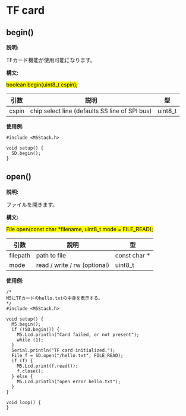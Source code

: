 # TF card

## begin()

**説明:**

TFカード機能が使用可能になります。

**構文:**

<mark>boolean begin(uint8_t cspin);</mark>

| 引数 | 説明 | 型 |
| --- | --- | -- |
| cspin | chip select line (defaults SS line of SPI bus) | uint8_t |

**使用例:**

```arduino
#include <M5Stack.h>

void setup() {
  SD.begin();
}
```

## open()

**説明:**

ファイルを開きます。

**構文:**

<mark>File open(const char *filename, uint8_t mode = FILE_READ);</mark>

| 引数 | 説明 | 型 |
| --- | --- | -- |
| filepath | path to file | const char * |
| mode | read / write / rw (optional) | uint8_t |

**使用例:**

```arduino
/*
M5にTFカードのhello.txtの中身を表示する。
*/
#include <M5Stack.h>

void setup() {
  M5.begin();
  if (!SD.begin()) {
    M5.Lcd.println("Card failed, or not present");
    while (1);
  }
  Serial.println("TF card initialized.");
  File f = SD.open("/hello.txt", FILE_READ);
  if (f) {
    M5.Lcd.print(f.read());
    f.close();
  } else {
    M5.Lcd.println("open error hello.txt");
  }
}

void loop() {
}
```

